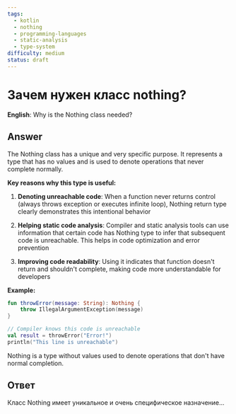 ```yaml
---
tags:
  - kotlin
  - nothing
  - programming-languages
  - static-analysis
  - type-system
difficulty: medium
status: draft
---
```


# Зачем нужен класс nothing?

**English**: Why is the Nothing class needed?

## Answer

The Nothing class has a unique and very specific purpose. It represents a type that has no values and is used to denote operations that never complete normally.

**Key reasons why this type is useful:**

1. **Denoting unreachable code**: When a function never returns control (always throws exception or executes infinite loop), Nothing return type clearly demonstrates this intentional behavior

2. **Helping static code analysis**: Compiler and static analysis tools can use information that certain code has Nothing type to infer that subsequent code is unreachable. This helps in code optimization and error prevention

3. **Improving code readability**: Using it indicates that function doesn't return and shouldn't complete, making code more understandable for developers

**Example:**
```kotlin
fun throwError(message: String): Nothing {
    throw IllegalArgumentException(message)
}

// Compiler knows this code is unreachable
val result = throwError("Error!")
println("This line is unreachable")
```

Nothing is a type without values used to denote operations that don't have normal completion.

## Ответ

Класс Nothing имеет уникальное и очень специфическое назначение...

